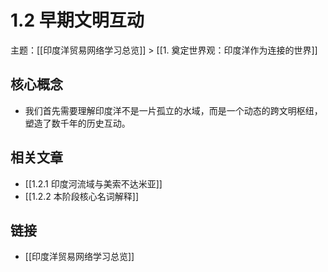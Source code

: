 # 1.2 早期文明互动

主题：[[印度洋贸易网络学习总览]] > [[1. 奠定世界观：印度洋作为连接的世界]]

## 核心概念

- 我们首先需要理解印度洋不是一片孤立的水域，而是一个动态的跨文明枢纽，塑造了数千年的历史互动。

## 相关文章

- [[1.2.1 印度河流域与美索不达米亚]]
- [[1.2.2 本阶段核心名词解释]]

## 链接

- [[印度洋贸易网络学习总览]]
